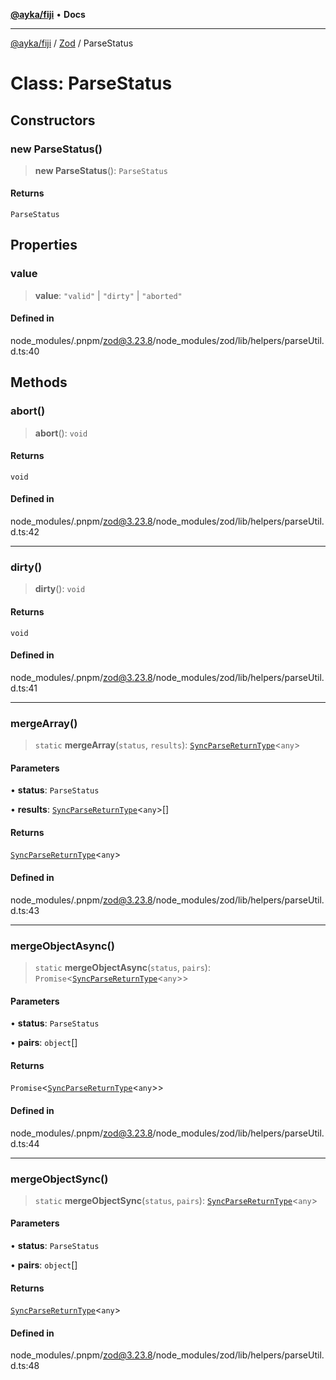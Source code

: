 [**@ayka/fiji**](../../../README.md) • **Docs**

***

[@ayka/fiji](../../../globals.md) / [Zod](../README.md) / ParseStatus

# Class: ParseStatus

## Constructors

### new ParseStatus()

> **new ParseStatus**(): `ParseStatus`

#### Returns

`ParseStatus`

## Properties

### value

> **value**: `"valid"` \| `"dirty"` \| `"aborted"`

#### Defined in

node\_modules/.pnpm/zod@3.23.8/node\_modules/zod/lib/helpers/parseUtil.d.ts:40

## Methods

### abort()

> **abort**(): `void`

#### Returns

`void`

#### Defined in

node\_modules/.pnpm/zod@3.23.8/node\_modules/zod/lib/helpers/parseUtil.d.ts:42

***

### dirty()

> **dirty**(): `void`

#### Returns

`void`

#### Defined in

node\_modules/.pnpm/zod@3.23.8/node\_modules/zod/lib/helpers/parseUtil.d.ts:41

***

### mergeArray()

> `static` **mergeArray**(`status`, `results`): [`SyncParseReturnType`](../namespaces/z/type-aliases/SyncParseReturnType.md)\<`any`\>

#### Parameters

• **status**: `ParseStatus`

• **results**: [`SyncParseReturnType`](../namespaces/z/type-aliases/SyncParseReturnType.md)\<`any`\>[]

#### Returns

[`SyncParseReturnType`](../namespaces/z/type-aliases/SyncParseReturnType.md)\<`any`\>

#### Defined in

node\_modules/.pnpm/zod@3.23.8/node\_modules/zod/lib/helpers/parseUtil.d.ts:43

***

### mergeObjectAsync()

> `static` **mergeObjectAsync**(`status`, `pairs`): `Promise`\<[`SyncParseReturnType`](../namespaces/z/type-aliases/SyncParseReturnType.md)\<`any`\>\>

#### Parameters

• **status**: `ParseStatus`

• **pairs**: `object`[]

#### Returns

`Promise`\<[`SyncParseReturnType`](../namespaces/z/type-aliases/SyncParseReturnType.md)\<`any`\>\>

#### Defined in

node\_modules/.pnpm/zod@3.23.8/node\_modules/zod/lib/helpers/parseUtil.d.ts:44

***

### mergeObjectSync()

> `static` **mergeObjectSync**(`status`, `pairs`): [`SyncParseReturnType`](../namespaces/z/type-aliases/SyncParseReturnType.md)\<`any`\>

#### Parameters

• **status**: `ParseStatus`

• **pairs**: `object`[]

#### Returns

[`SyncParseReturnType`](../namespaces/z/type-aliases/SyncParseReturnType.md)\<`any`\>

#### Defined in

node\_modules/.pnpm/zod@3.23.8/node\_modules/zod/lib/helpers/parseUtil.d.ts:48

